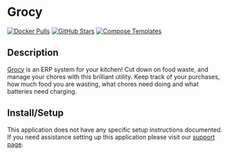 # Grocy

[![Docker Pulls](https://img.shields.io/docker/pulls/linuxserver/grocy?style=flat-square&color=607D8B&label=docker%20pulls&logo=docker)](https://hub.docker.com/r/linuxserver/grocy)
[![GitHub Stars](https://img.shields.io/github/stars/linuxserver/docker-grocy?style=flat-square&color=607D8B&label=github%20stars&logo=github)](https://github.com/linuxserver/docker-grocy)
[![Compose Templates](https://img.shields.io/static/v1?style=flat-square&color=607D8B&label=compose&message=templates)](https://github.com/GhostWriters/DockSTARTer/tree/master/compose/.apps/grocy)

## Description

[Grocy](https://github.com/grocy/grocy) is an ERP system for your kitchen! Cut
down on food waste, and manage your chores with this brilliant utility. Keep
track of your purchases, how much food you are wasting, what chores need doing
and what batteries need charging.

## Install/Setup

This application does not have any specific setup instructions documented. If
you need assistance setting up this application please visit our
[support page](https://dockstarter.com/basics/support/).
